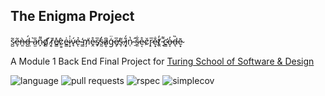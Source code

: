 ## The Enigma Project  

s̷̺͂e̶̞͂ǹ̶͈d̶̺́ ̶̣͛a̷̫̎n̴̙͌ď̸̻ ̷̗́ȑ̸͎e̸͇̽c̷͇̀e̴͇͗i̷͙̍v̷̘́ẻ̵ͅ ̴͇̕m̸̦͑ḙ̴̊s̸̟̅s̶̰̓ḁ̷͆ģ̵̈e̸͓̅s̵̞͂ ̵͎̈́į̷͑n̷̜̔ ̴̠̂s̵͈͋e̴͔̊c̷̨̆r̷̝̅e̴͙̐ṱ̸̒ ̵̘͌c̴̛͇o̶̝̓d̶͉̏ē̴͙

A Module 1 Back End Final Project for [Turing School of Software & Design](https://turing.edu/)

![language](https://img.shields.io/github/languages/top/ParkerLockhart/enigma_project)
![pull requests](https://img.shields.io/github/issues-pr-closed/ParkerLockhart/enigma_project)
![rspec](https://img.shields.io/gem/v/rspec?label=rspec)
![simplecov](https://img.shields.io/gem/v/simplecov?label=simplecov)

